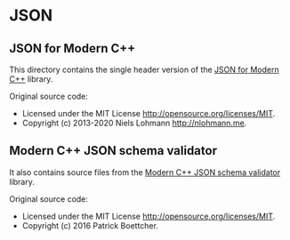# JSON

## JSON for Modern C++

This directory contains the single header version of the [JSON for Modern C++](https://github.com/nlohmann/json) library.

Original source code:

- Licensed under the MIT License <http://opensource.org/licenses/MIT>.
- Copyright (c) 2013-2020 Niels Lohmann <http://nlohmann.me>.


## Modern C++ JSON schema validator

It also contains source files from the [Modern C++ JSON schema validator](https://github.com/pboettch/json-schema-validator) library.

Original source code:

- Licensed under the MIT License <http://opensource.org/licenses/MIT>.
- Copyright (c) 2016 Patrick Boettcher.
